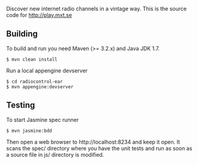 Discover new internet radio channels in a vintage way. This is the source code for http://play.mxt.se

Building
--------

To build and run you need Maven (>= 3.2.x) and Java JDK 1.7.

    $ mvn clean install

Run a local appengine devserver

    $ cd radiocontrol-ear
    $ mvn appengine:devserver
    
    
Testing
-------

To start Jasmine spec runner

    $ mvn jasmine:bdd
    
    
Then open a web browser to http://localhost:8234 and keep it open. It scans the spec/ directory where you have the
unit tests and run as soon as a source file in js/ directory is modified.